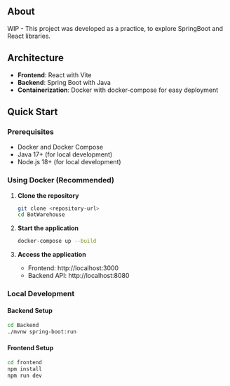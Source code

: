 ## About
WIP - This project was developed as a practice, to explore SpringBoot and React libraries.

## Architecture

- **Frontend**: React with Vite
- **Backend**: Spring Boot with Java
- **Containerization**: Docker with docker-compose for easy deployment

## Quick Start

### Prerequisites
- Docker and Docker Compose
- Java 17+ (for local development)
- Node.js 18+ (for local development)

### Using Docker (Recommended)

1. **Clone the repository**
   ```bash
   git clone <repository-url>
   cd BotWarehouse
   ```

2. **Start the application**
   ```bash
   docker-compose up --build
   ```

3. **Access the application**
   - Frontend: http://localhost:3000
   - Backend API: http://localhost:8080

### Local Development

#### Backend Setup
```bash
cd Backend
./mvnw spring-boot:run
```

#### Frontend Setup
```bash
cd frontend
npm install
npm run dev
```
